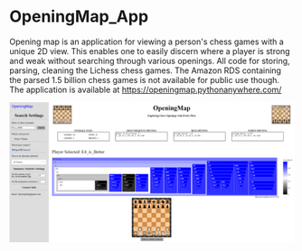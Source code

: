 # OpeningMap_App
Opening map is an application for viewing a person's chess games with a unique 2D view. This enables one to easily discern where a player is strong and weak without searching through various openings. All code for storing, parsing, cleaning the Lichess chess games. The Amazon RDS containing the parsed 1.5 billion chess games is not available for public use though. The application is available at https://openingmap.pythonanywhere.com/

![OpeningMap.pythonanywhere.com](OpeningMap.PNG)
